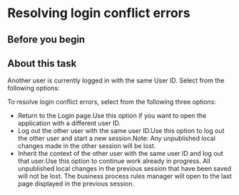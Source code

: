 <!-- image -->

# Resolving login conflict errors

## Before you begin

## About this task

Another user is currently logged in
with the same User ID. Select from the following options:

To resolve login conflict errors,
select from the following three options:

- Return to the Login page.Use this option if you want to open the application with a different
user ID.
- Log out the other user with the same user ID.Use this option to log out the other user and
start a new session.Note: Any unpublished local changes made in the other session will be
lost.
- Inherit the context of the other user with the same user ID and log out that user.Use this
option to continue work already in progress. All unpublished local changes in the previous session
that have been saved will not be lost. The business process rules manager will open to the last page
displayed in the previous session.